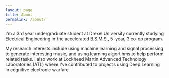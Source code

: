 ```yaml
---
layout: page
title: About
permalink: /about/
---
```


I'm a 3rd year undergraduate student at Drexel University currently studying Electrical Engineering in the accelerated B.S.M.S., 5-year, 3 co-op program.

My research interests include using machine learning and signal processing to generate interesting music, and using learning algortihms to help perform related tasks. I also work at Lockheed Martin Advanced Technology Laboratories (ATL) where I've contributed to projects using Deep Learning in cognitive electronic warfare. 